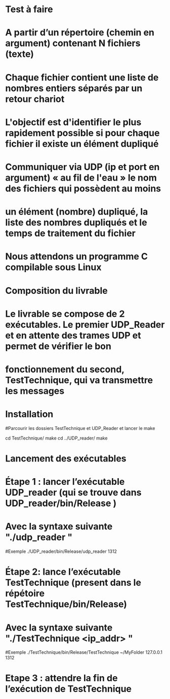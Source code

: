 # Test à faire

#         A partir d’un répertoire (chemin en argument) contenant N fichiers (texte)
#         Chaque fichier contient une liste de nombres entiers séparés par un retour chariot
#         L'objectif est d'identifier le plus rapidement possible si pour chaque fichier il existe un élément dupliqué
#         Communiquer via UDP (ip et port en argument) « au fil de l'eau » le nom des fichiers qui possèdent au moins
#         un élément (nombre) dupliqué, la liste des nombres dupliqués et le temps de traitement du fichier
#         Nous attendons un programme C compilable sous Linux



# Composition du livrable

# Le livrable se compose de 2 exécutables. Le premier UDP_Reader et en attente des trames UDP et permet de vérifier le bon 
# fonctionnement du second, TestTechnique, qui va transmettre les messages 


# Installation

#Parcourir les dossiers TestTechnique et UDP_Reader et lancer le make

cd TestTechnique/
make 
cd ../UDP_reader/
make

# Lancement des exécutables

# Étape 1 : lancer l’exécutable UDP_reader (qui se trouve dans UDP_reader/bin/Release )
# 	    Avec la syntaxe suivante "./udp_reader <port>"

#Exemple
./UDP_reader/bin/Release/udp_reader 1312

# Étape 2: lance l’exécutable TestTechnique (present dans le répétoire TestTechnique/bin/Release)
#	    Avec la syntaxe suivante "./TestTechnique <folder> <ip_addr> <port>"

#Exemple
./TestTechnique/bin/Release/TestTechnique ~/MyFolder 127.0.0.1 1312

# Etape 3 : attendre la fin de l’exécution de TestTechnique

